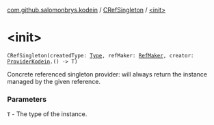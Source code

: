 [com.github.salomonbrys.kodein](../index.md) / [CRefSingleton](index.md) / [&lt;init&gt;](.)

# &lt;init&gt;

`CRefSingleton(createdType: `[`Type`](http://docs.oracle.com/javase/6/docs/api/java/lang/reflect/Type.html)`, refMaker: `[`RefMaker`](../-ref-maker/index.md)`, creator: `[`ProviderKodein`](../-provider-kodein/index.md)`.() -> T)`

Concrete referenced singleton provider: will always return the instance managed by the given reference.

### Parameters

`T` - The type of the instance.